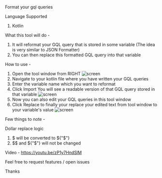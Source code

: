 Format your gql queries

Language Supported 
1. Kotlin

What this tool will do - 
1. It will reformat your GQL query that is stored in some variable (The idea is very similar to JSON Formatter)
2. You can then replace this formatted GQL query into that variable 

How to use -
1. Open the tool window from RIGHT ![screen](../master/screens/scr_editor.png)
2. Navigate to your kotlin file where you have written your GQL queries
3. Enter the variable name which you want to reformat
4. Click Import You will see a readable version of that GQL query stored in that variable ![screen](../master/screens/scr_import.png)
6. Now you can also edit your GQL queries in this tool window
7. Click Replace to finally your replace your edited text from tool window to your variable's value ![screen](../master/screens/scr_replace.png)

Few things to note - 

Dollar replace logic
1. $ will be converted to ${"$"}
2. $$ and ${"$"} will not be changed


Video - https://youtu.be/zP1y7HndSlM

Feel free to request features / open issues

Thanks